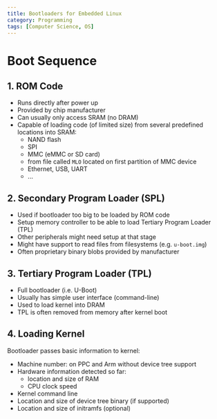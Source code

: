 ```yaml
---
title: Bootloaders for Embedded Linux
category: Programming
tags: [Computer Science, OS]
---
```


# Boot Sequence

## 1. ROM Code

- Runs directly after power up
- Provided by chip manufacturer
- Can usually only access SRAM (no DRAM)
- Capable of loading code (of limited size) from several predefined locations into SRAM:
    - NAND flash
    - SPI
    - MMC (eMMC or SD card)
    - from file called `MLO` located on first partition of MMC device
    - Ethernet, USB, UART
    - ...

## 2. Secondary Program Loader (SPL)

- Used if bootloader too big to be loaded by ROM code
- Setup memory controller to be able to load Tertiary Program Loader (TPL)
- Other peripherals might need setup at that stage
- Might have support to read files from filesystems (e.g. `u-boot.img`)
- Often proprietary binary blobs provided by manufacturer

## 3. Tertiary Program Loader (TPL)

- Full bootloader (i.e. U-Boot)
- Usually has simple user interface (command-line)
- Used to load kernel into DRAM
- TPL is often removed from memory after kernel boot

## 4. Loading Kernel

Bootloader passes basic information to kernel:

- Machine number: on PPC and Arm without device tree support
- Hardware information detected so far:
    - location and size of RAM
    - CPU clock speed
- Kernel command line
- Location and size of device tree binary (if supported)
- Location and size of initramfs (optional)
